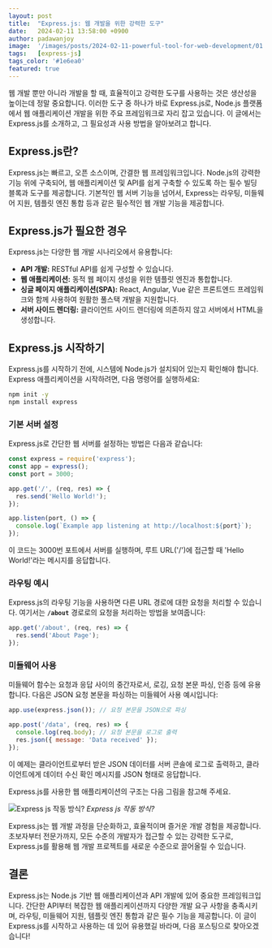 ```yaml
---
layout: post
title:  "Express.js: 웹 개발을 위한 강력한 도구"
date:   2024-02-11 13:58:00 +0900
author: padawanjoy
image:  '/images/posts/2024-02-11-powerful-tool-for-web-development/01.png'
tags:   [express-js]
tags_color: '#1e6ea0'
featured: true
---
```

웹 개발 뿐만 아니라 개발을 할 때, 효율적이고 강력한 도구를 사용하는 것은 생산성을 높이는데 정말 중요합니다. 이러한 도구 중 하나가 바로 Express.js로, Node.js 플랫폼에서 웹 애플리케이션 개발을 위한 주요 프레임워크로 자리 잡고 있습니다. 이 글에서는 Express.js를 소개하고, 그 필요성과 사용 방법을 알아보려고 합니다.

## Express.js란?

Express.js는 빠르고, 오픈 소스이며, 간결한 웹 프레임워크입니다. Node.js의 강력한 기능 위에 구축되어, 웹 애플리케이션 및 API를 쉽게 구축할 수 있도록 하는 필수 빌딩 블록과 도구를 제공합니다. 기본적인 웹 서버 기능을 넘어서, Express는 라우팅, 미들웨어 지원, 템플릿 엔진 통합 등과 같은 필수적인 웹 개발 기능을 제공합니다.

## Express.js가 필요한 경우

Express.js는 다양한 웹 개발 시나리오에서 유용합니다:

- **API 개발:** RESTful API를 쉽게 구성할 수 있습니다.
- **웹 애플리케이션:** 동적 웹 페이지 생성을 위한 템플릿 엔진과 통합합니다.
- **싱글 페이지 애플리케이션(SPA):** React, Angular, Vue 같은 프론트엔드 프레임워크와 함께 사용하여 원활한 풀스택 개발을 지원합니다.
- **서버 사이드 렌더링:** 클라이언트 사이드 렌더링에 의존하지 않고 서버에서 HTML을 생성합니다.

## Express.js 시작하기

Express.js를 시작하기 전에, 시스템에 Node.js가 설치되어 있는지 확인해야 합니다. Express 애플리케이션을 시작하려면, 다음 명령어를 실행하세요:

```bash
npm init -y
npm install express
```

### 기본 서버 설정

Express.js로 간단한 웹 서버를 설정하는 방법은 다음과 같습니다:

```javascript
const express = require('express');
const app = express();
const port = 3000;

app.get('/', (req, res) => {
  res.send('Hello World!');
});

app.listen(port, () => {
  console.log(`Example app listening at http://localhost:${port}`);
});
```

이 코드는 3000번 포트에서 서버를 실행하며, 루트 URL('/')에 접근할 때 'Hello World!'라는 메시지를 응답합니다.

### 라우팅 예시

Express.js의 라우팅 기능을 사용하면 다른 URL 경로에 대한 요청을 처리할 수 있습니다. 여기서는 **`/about`** 경로로의 요청을 처리하는 방법을 보여줍니다:

```javascript
app.get('/about', (req, res) => {
  res.send('About Page');
});
```

### 미들웨어 사용

미들웨어 함수는 요청과 응답 사이의 중간자로서, 로깅, 요청 본문 파싱, 인증 등에 유용합니다. 다음은 JSON 요청 본문을 파싱하는 미들웨어 사용 예시입니다:

```javascript
app.use(express.json()); // 요청 본문을 JSON으로 파싱

app.post('/data', (req, res) => {
  console.log(req.body); // 요청 본문을 로그로 출력
  res.json({ message: 'Data received' });
});
```

이 예제는 클라이언트로부터 받은 JSON 데이터를 서버 콘솔에 로그로 출력하고, 클라이언트에게 데이터 수신 확인 메시지를 JSON 형태로 응답합니다.

Express.js를 사용한 웹 애플리케이션의 구조는 다음 그림을 참고해 주세요.

![Express js 작동 방식?]({{site.baseurl}}/images/posts/2024-02-11-powerful-tool-for-web-development/02.png)
*Express js 작동 방식?*

Express.js는 웹 개발 과정을 단순화하고, 효율적이며 즐거운 개발 경험을 제공합니다. 초보자부터 전문가까지, 모든 수준의 개발자가 접근할 수 있는 강력한 도구로, Express.js를 활용해 웹 개발 프로젝트를 새로운 수준으로 끌어올릴 수 있습니다.

## 결론

Express.js는 Node.js 기반 웹 애플리케이션과 API 개발에 있어 중요한 프레임워크입니다. 간단한 API부터 복잡한 웹 애플리케이션까지 다양한 개발 요구 사항을 충족시키며, 라우팅, 미들웨어 지원, 템플릿 엔진 통합과 같은 필수 기능을 제공합니다. 이 글이 Express.js를 시작하고 사용하는 데 있어 유용했길 바라며, 다음 포스팅으로 찾아오겠습니다!